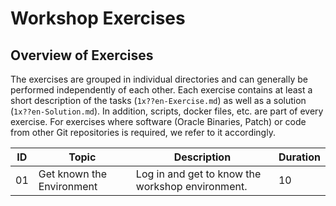 # Workshop Exercises

<!-- markdownlint-configure-file { "MD013": { "tables": false } } -->

## Overview of Exercises

The exercises are grouped in individual directories and can generally be
performed independently of each other.  Each exercise contains at least a short
description of the tasks (`1x??en-Exercise.md`) as well as a solution
(`1x??en-Solution.md`). In addition, scripts, docker files, etc. are part of
every exercise. For exercises where software (Oracle Binaries, Patch) or code
from other Git repositories is required, we refer to it accordingly.

| ID | Topic                     | Description                                      | Duration |
|----|---------------------------|--------------------------------------------------|----------|
| 01 | Get known the Environment | Log in and get to know the workshop environment. | 10       |
